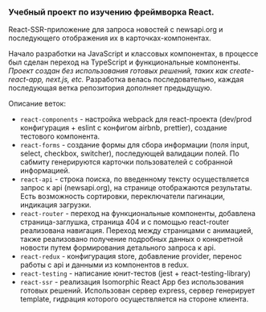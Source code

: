### Учебный проект по изучению фреймворка React.

React-SSR-приложение для запроса новостей с newsapi.org и последующего отображения их в карточках-компонентах.

Начало разработки на JavaScript и классовых компонентах, в процессе был сделан переход на TypeScript и функциональные компоненты. 
*Проект создан без использования готовых решений, таких как create-react-app, next.js, etc.*
Разработка велась последовательно, каждая последующая ветка репозитория дополняет предыдущую.

Описание веток:
- `react-components` - настройка webpack для react-проекта (dev/prod конфигурация + eslint с конфигом airbnb, prettier), создание тестового компонента.
- `react-forms` - создание формы для сбора информации (поля input, select, checkbox, switcher), последующей валидации полей. По сабмиту генерируются карточки пользователей с собранной информацией.
- `react-api` - строка поиска, по введенному тексту осуществляется запрос к api (newsapi.org), на странице отображаются результаты. Есть возможность сортировки, переключатели пагинации, индикация загрузки.
- `react-router` - переход на функциональные компоненты, добавлена страница-заглушка, страница 404 и с помощью react-router реализована навигация. Переход между страницами с анимацией, также реализовано получение подробных данных о конкретной новости путем формирования детального запроса к api.
- `react-redux` - конфигурация store, добавление provider, перенос работы с api и данными из компонентов в redux.
- `react-testing` - написание юнит-тестов (jest + react-testing-library)
- `react-ssr` - реализация Isomorphic React App без использования готовых решений. Использован сервер express, сервер генерирует template, гидрация которого осуществляется на стороне клиента.
